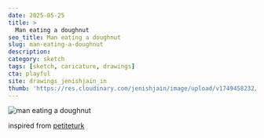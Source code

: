 ```yaml
---
date: 2025-05-25
title: >
  Man eating a doughnut
seo_title: Man eating a doughnut
slug: man-eating-a-doughnut
description: 
category: sketch
tags: [sketch, caricature, drawings]
cta: playful
site: drawings_jenishjain_in
thumb: 'https://res.cloudinary.com/jenishjain/image/upload/v1749458232/drawings/man-eating-a-doughnut.jpg'
---
```


![man eating a doughnut](https://res.cloudinary.com/jenishjain/image/upload/v1749458232/drawings/man-eating-a-doughnut.jpg)

inspired from [petiteturk](https://www.instagram.com/p/C_yQ1S7ScZd/)